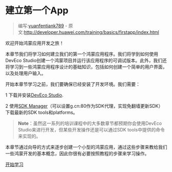 # 建立第一个App

> 编写:[yuanfentiank789](https://github.com/yuanfentiank789) - 原文:<http://developer.huawei.com/training/basics/firstapp/index.html>

欢迎开始鸿蒙应用开发之旅！

本章节我们将学习如何建立我们的第一个鸿蒙应用程序。我们将学到如何使用DevEco Studio创建一个鸿蒙项目并运行该应用程序的可调试版本。此外，我们还将学习到一些鸿蒙应用程序设计的基础知识，包括如何创建一个简单的用户界面，以及处理用户输入。

开始本章节学习之前，我们要确保已经安装了开发环境。我们需要：

1 下载并安装[DevEco Studio](https://developer.huawei.com/studio/index.html).

2 使用[SDK Manager](http://developer.huawei.com/tools/help/sdk-manager.html)（可以设置g.cn:80作为SDK代理，实现免翻墙更新SDK）下载最新的SDK tools和platforms。

> **Note**：虽然这一系列的培训课程中的大多数章节都预期你会使用DevEco Studio来进行开发，但某些开发操作还是可以通过SDK tools中提供的命令来实现的。

本章节通过向导的方式来逐步创建一个小型的鸿蒙应用，通过这些步骤来教给我们一些鸿蒙开发的基本概念，因此你很有必要按照教程的步骤来学习操作。

[开始学习](creating-project.html)
